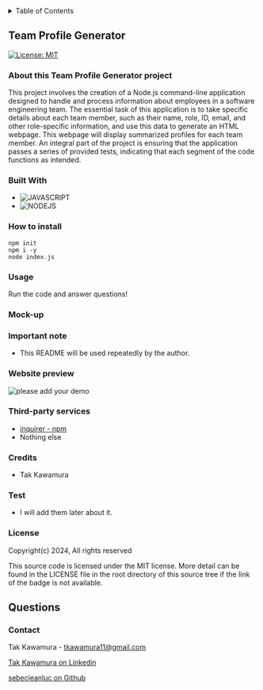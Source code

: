 <!-- TABLE OF CONTENTS -->
  <details>
    <summary>Table of Contents</summary>
    <ol>
      <li>
        <a href="#about-this-project">Team Profile Generator</a>
        <ul>
          <li><a href="#built-with">Built With</a></li>
        </ul>
      </li>
      <li><a href="#how-to-install">How to install</a></li>
      <li><a href="#usage">Usage</a></li>
      <li><a href="#important-note">Important Note</a></li>
      <li><a href="#website-preview">Website Preview</a></li>
      <li><a href="#credits">Credits</a></li>
      <li><a href="#license">License</a></li>
      <li><a href="#contact">Contact</a></li>
    </ol>
  </details>

## Team Profile Generator

[![License: MIT](https://img.shields.io/badge/License-MIT-yellow.svg)](https://opensource.org/licenses/MIT)

### About this Team Profile Generator project

This project involves the creation of a Node.js command-line application designed to handle and process information about employees in a software engineering team. The essential task of this application is to take specific details about each team member, such as their name, role, ID, email, and other role-specific information, and use this data to generate an HTML webpage. This webpage will display summarized profiles for each team member. An integral part of the project is ensuring that the application passes a series of provided tests, indicating that each segment of the code functions as intended.

### Built With

- ![JAVASCRIPT]
- ![NODEJS]

### How to install

```shell
npm init
npm i -y
node index.js
```

### Usage

Run the code and answer questions!

### Mock-up

### Important note

- This README will be used repeatedly by the author.

### Website preview

![please add your demo](../assets/images/x)

### Third-party services

- [inquirer - npm](https://www.npmjs.com/package/inquirer)
- Nothing else

### Credits

- Tak Kawamura

### Test

- I will add them later about it.

### License

Copyright(c) 2024,
All rights reserved

This source code is licensed under the MIT license.
More detail can be found in the LICENSE file in the root directory of this source tree if the link of the badge is not available.

## Questions

### Contact

Tak Kawamura - tkawamura11@gmail.com

[Tak Kawamura on Linkedin](https://linkedin.com/in/tkawamura11@gmail.com)

[sebecjeanluc on Github](https://sebecjeanluc.github.io/sebecjeanluc/)

<!-- MARKDOWN LINKS & IMAGES -->
<!-- https://www.markdownguide.org/basic-syntax/#reference-style-links -->

[HTML]: https://img.shields.io/badge/HTML-orange
[CSS]: https://img.shields.io/badge/CSS-blue
[BOOTSTRAP]: https://img.shields.io/badge/BOOTSTRAP-lightblue
[JAVASCRIPT]: https://img.shields.io/badge/Javascript-yellow
[JQUERY]: https://img.shields.io/badge/JQUERY-lightblue
[DAYJS]: https://img.shields.io/badge/DAYJS-orange
[WEBAPI]: https://img.shields.io/badge/WEBAPI-orange
[NODEJS]: https://img.shields.io/badge/NODEJS-green
